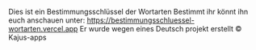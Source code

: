 Dies ist ein Bestimmungsschlüssel der Wortarten Bestimmt ihr könnt ihn euch anschauen unter:
https://bestimmungsschluessel-wortarten.vercel.app
Er wurde wegen eines Deutsch projekt erstellt 
&copy; Kajus-apps
